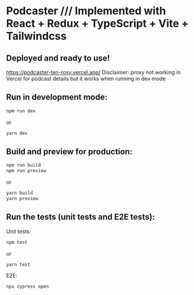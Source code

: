 # Podcaster /// Implemented with React + Redux + TypeScript + Vite + Tailwindcss

## Deployed and ready to use!

https://podcaster-ten-rosy.vercel.app/
Disclaimer: proxy not working in Vercel for podcast details but it works when running in dev mode

## Run in development mode:

```sh
npm run dev
```

or

```sh
yarn dev
```

## Build and preview for production:

```sh
npm run build
npm run preview
```

or

```sh
yarn build
yarn preview
```

## Run the tests (unit tests and E2E tests):

Unit tests:

```sh
npm test
```

or

```sh
yarn test
```

E2E:

```sh
npx cypress open
```
